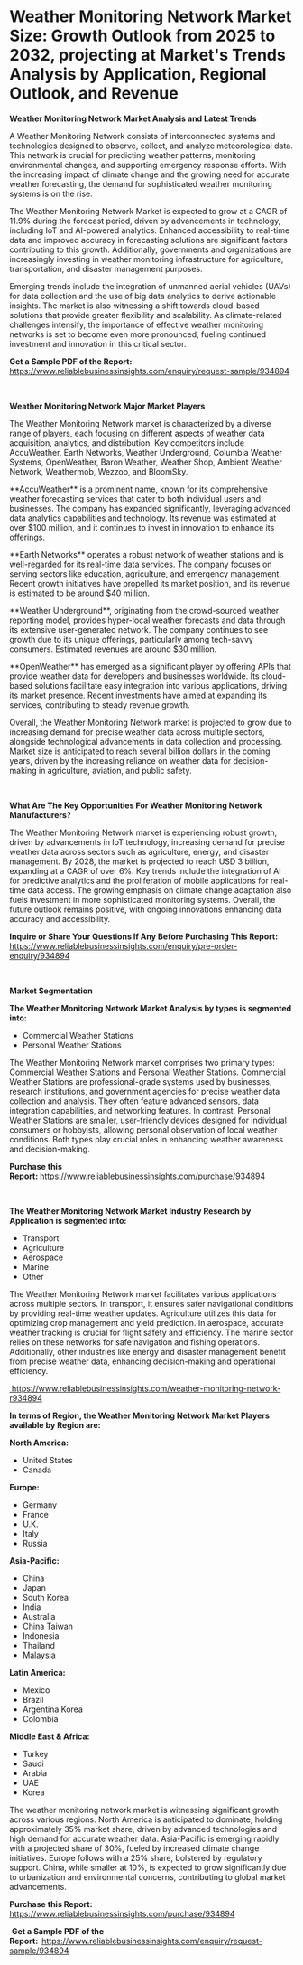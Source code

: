 <p><h1>Weather Monitoring Network Market Size: Growth Outlook from 2025 to 2032, projecting at Market's Trends Analysis by Application, Regional Outlook, and Revenue</h1></p><p><strong>Weather Monitoring Network Market Analysis and Latest Trends</strong></p>
<p><p>A Weather Monitoring Network consists of interconnected systems and technologies designed to observe, collect, and analyze meteorological data. This network is crucial for predicting weather patterns, monitoring environmental changes, and supporting emergency response efforts. With the increasing impact of climate change and the growing need for accurate weather forecasting, the demand for sophisticated weather monitoring systems is on the rise.</p><p>The Weather Monitoring Network Market is expected to grow at a CAGR of 11.9% during the forecast period, driven by advancements in technology, including IoT and AI-powered analytics. Enhanced accessibility to real-time data and improved accuracy in forecasting solutions are significant factors contributing to this growth. Additionally, governments and organizations are increasingly investing in weather monitoring infrastructure for agriculture, transportation, and disaster management purposes.</p><p>Emerging trends include the integration of unmanned aerial vehicles (UAVs) for data collection and the use of big data analytics to derive actionable insights. The market is also witnessing a shift towards cloud-based solutions that provide greater flexibility and scalability. As climate-related challenges intensify, the importance of effective weather monitoring networks is set to become even more pronounced, fueling continued investment and innovation in this critical sector.</p></p>
<p><strong>Get a Sample PDF of the Report:&nbsp;</strong> <a href="https://www.reliablebusinessinsights.com/enquiry/request-sample/934894?utm_campaign=3527&utm_medium=2&utm_source=Github&utm_content=ia&utm_term=18042025&utm_id=weather-monitoring-network">https://www.reliablebusinessinsights.com/enquiry/request-sample/934894</a></p>
<p>&nbsp;</p>
<p><strong>Weather Monitoring Network Major Market Players</strong></p>
<p><p>The Weather Monitoring Network market is characterized by a diverse range of players, each focusing on different aspects of weather data acquisition, analytics, and distribution. Key competitors include AccuWeather, Earth Networks, Weather Underground, Columbia Weather Systems, OpenWeather, Baron Weather, Weather Shop, Ambient Weather Network, Weathermob, Wezzoo, and BloomSky.</p><p>**AccuWeather** is a prominent name, known for its comprehensive weather forecasting services that cater to both individual users and businesses. The company has expanded significantly, leveraging advanced data analytics capabilities and technology. Its revenue was estimated at over $100 million, and it continues to invest in innovation to enhance its offerings.</p><p>**Earth Networks** operates a robust network of weather stations and is well-regarded for its real-time data services. The company focuses on serving sectors like education, agriculture, and emergency management. Recent growth initiatives have propelled its market position, and its revenue is estimated to be around $40 million.</p><p>**Weather Underground**, originating from the crowd-sourced weather reporting model, provides hyper-local weather forecasts and data through its extensive user-generated network. The company continues to see growth due to its unique offerings, particularly among tech-savvy consumers. Estimated revenues are around $30 million.</p><p>**OpenWeather** has emerged as a significant player by offering APIs that provide weather data for developers and businesses worldwide. Its cloud-based solutions facilitate easy integration into various applications, driving its market presence. Recent investments have aimed at expanding its services, contributing to steady revenue growth.</p><p>Overall, the Weather Monitoring Network market is projected to grow due to increasing demand for precise weather data across multiple sectors, alongside technological advancements in data collection and processing. Market size is anticipated to reach several billion dollars in the coming years, driven by the increasing reliance on weather data for decision-making in agriculture, aviation, and public safety.</p></p>
<p>&nbsp;</p>
<p><strong>What Are The Key Opportunities For Weather Monitoring Network Manufacturers?</strong></p>
<p><p>The Weather Monitoring Network market is experiencing robust growth, driven by advancements in IoT technology, increasing demand for precise weather data across sectors such as agriculture, energy, and disaster management. By 2028, the market is projected to reach USD 3 billion, expanding at a CAGR of over 6%. Key trends include the integration of AI for predictive analytics and the proliferation of mobile applications for real-time data access. The growing emphasis on climate change adaptation also fuels investment in more sophisticated monitoring systems. Overall, the future outlook remains positive, with ongoing innovations enhancing data accuracy and accessibility.</p></p>
<p><strong>Inquire or Share Your Questions If Any Before Purchasing This Report:</strong> <a href="https://www.reliablebusinessinsights.com/enquiry/pre-order-enquiry/934894?utm_campaign=3527&utm_medium=2&utm_source=Github&utm_content=ia&utm_term=18042025&utm_id=weather-monitoring-network">https://www.reliablebusinessinsights.com/enquiry/pre-order-enquiry/934894</a></p>
<p>&nbsp;</p>
<p><strong>Market Segmentation</strong></p>
<p><strong>The Weather Monitoring Network Market Analysis by types is segmented into:</strong></p>
<p><ul><li>Commercial Weather Stations</li><li>Personal Weather Stations</li></ul></p>
<p><p>The Weather Monitoring Network market comprises two primary types: Commercial Weather Stations and Personal Weather Stations. Commercial Weather Stations are professional-grade systems used by businesses, research institutions, and government agencies for precise weather data collection and analysis. They often feature advanced sensors, data integration capabilities, and networking features. In contrast, Personal Weather Stations are smaller, user-friendly devices designed for individual consumers or hobbyists, allowing personal observation of local weather conditions. Both types play crucial roles in enhancing weather awareness and decision-making.</p></p>
<p><strong>Purchase this Report:&nbsp;</strong><a href="https://www.reliablebusinessinsights.com/purchase/934894?utm_campaign=3527&utm_medium=2&utm_source=Github&utm_content=ia&utm_term=18042025&utm_id=weather-monitoring-network">https://www.reliablebusinessinsights.com/purchase/934894</a></p>
<p>&nbsp;</p>
<p><strong>The Weather Monitoring Network Market Industry Research by Application is segmented into:</strong></p>
<p><ul><li>Transport</li><li>Agriculture</li><li>Aerospace</li><li>Marine</li><li>Other</li></ul></p>
<p><p>The Weather Monitoring Network market facilitates various applications across multiple sectors. In transport, it ensures safer navigational conditions by providing real-time weather updates. Agriculture utilizes this data for optimizing crop management and yield prediction. In aerospace, accurate weather tracking is crucial for flight safety and efficiency. The marine sector relies on these networks for safe navigation and fishing operations. Additionally, other industries like energy and disaster management benefit from precise weather data, enhancing decision-making and operational efficiency.</p></p>
<p><a href="https://www.reliablebusinessinsights.com/weather-monitoring-network-r934894?utm_campaign=3527&utm_medium=2&utm_source=Github&utm_content=ia&utm_term=18042025&utm_id=weather-monitoring-network">&nbsp;https://www.reliablebusinessinsights.com/weather-monitoring-network-r934894</a></p>
<p><strong>In terms of Region, the Weather Monitoring Network Market Players available by Region are:</strong></p>
<p>
    <p> <strong> North America: </strong>
        <ul>
            <li>United States</li>
            <li>Canada</li>
        </ul>
        </p> 
    <p> <strong> Europe: </strong>
        <ul>
            <li>Germany</li>
            <li>France</li>
            <li>U.K.</li>
            <li>Italy</li>
            <li>Russia</li>
        </ul>
        </p> 
    <p> <strong> Asia-Pacific: </strong>
        <ul>
            <li>China</li>
            <li>Japan</li>
            <li>South Korea</li>
            <li>India</li>
            <li>Australia</li>
            <li>China Taiwan</li>
            <li>Indonesia</li>
            <li>Thailand</li>
            <li>Malaysia</li>
        </ul>
        </p> 
    <p> <strong> Latin America: </strong>
        <ul>
            <li>Mexico</li>
            <li>Brazil</li>
            <li>Argentina Korea</li>
            <li>Colombia</li>
        </ul>
        </p> 
    <p> <strong> Middle East & Africa: </strong>
        <ul>
            <li>Turkey</li>
            <li>Saudi</li>
            <li>Arabia</li>
            <li>UAE</li>
            <li>Korea</li>
        </ul>
    </p>
    </p>
<p><p>The weather monitoring network market is witnessing significant growth across various regions. North America is anticipated to dominate, holding approximately 35% market share, driven by advanced technologies and high demand for accurate weather data. Asia-Pacific is emerging rapidly with a projected share of 30%, fueled by increased climate change initiatives. Europe follows with a 25% share, bolstered by regulatory support. China, while smaller at 10%, is expected to grow significantly due to urbanization and environmental concerns, contributing to global market advancements.</p></p>
<p><strong>Purchase this Report: </strong><a href="https://www.reliablebusinessinsights.com/purchase/934894?utm_campaign=3527&utm_medium=2&utm_source=Github&utm_content=ia&utm_term=18042025&utm_id=weather-monitoring-network">https://www.reliablebusinessinsights.com/purchase/934894</a></p>
<p>&nbsp;<strong>Get a Sample PDF of the Report:&nbsp;&nbsp;</strong><a href="https://www.reliablebusinessinsights.com/enquiry/request-sample/934894?utm_campaign=3527&utm_medium=2&utm_source=Github&utm_content=ia&utm_term=18042025&utm_id=weather-monitoring-network">https://www.reliablebusinessinsights.com/enquiry/request-sample/934894</a></p>
<p><strong></strong></p>
<p><p></p><p></p><p></p></p>